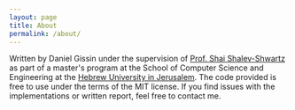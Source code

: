 ```yaml
---
layout: page
title: About
permalink: /about/
---
```


Written by Daniel Gissin under the supervision of [Prof. Shai Shalev-Shwartz][shai] as part of a master's program at the School of Computer Science and Engineering at the [Hebrew University in Jerusalem][huji].
The code provided is free to use under the terms of the MIT license. If you find issues with the implementations or written report, feel free to contact me.


[shai]: https://www.cs.huji.ac.il/~shais/
[huji]: http://new.huji.ac.il/en